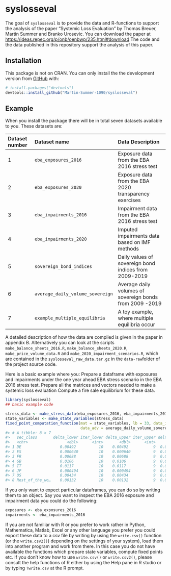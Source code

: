 
<!-- README.md is generated from README.Rmd. Please edit that file -->

# syslosseval

<!-- badges: start -->
<!-- badges: end -->

The goal of `syslosseval` is to provide the data and R-functions to
support the analysis of the paper “Systemic Loss Evaluation” by Thomas
Breuer, Martin Summer and Branko Urosevic. You can download the paper at
<https://ideas.repec.org/p/onb/oenbwp/235.html#download> The code and
the data published in this repository support the analysis of this
paper.

## Installation

This package is not on CRAN. You can only install the the development
version from [GitHub](https://github.com/) with:

``` r
# install.packages("devtools")
devtools::install_github("Martin-Summer-1090/syslosseval")
```

## Example

When you install the package there will be in total seven datasets
available to you. These datasets are:

| Dataset number | Dataset name                     | Data Description                                         |
|:---------------|:---------------------------------|:---------------------------------------------------------|
| 1              | `eba_exposures_2016`             | Exposure data from the EBA 2016 stress test              |
| 2              | `eba_exposures_2020`             | Exposure data from the EBA 2020 transparency exercises   |
| 3              | `eba_impairments_2016`           | Impairment data from the EBA 2016 stress test            |
| 4              | `eba_impairments_2020`           | Imputed impairments data based on IMF methods            |
| 5              | `sovereign_bond_indices`         | Daily values of sovereign bond indices from 2009-2019    |
| 6              | `average_daily_volume_sovereign` | Average daily volumes of sovereign bonds from 2009 -2019 |
| 7              | `example_multiple_equilibria`    | A toy example, where multiple equilibria occur           |

A detailed description of how the data are compiled is given in the
paper in appendix B. Alternatively you can look at the scripts
`make_balance_sheets_2016.R`, `make_balance_sheets_2020.R`,
`make_price_volume_data.R` and `make_2020_impairment_scenarios.R`, which
are contained in the `syslosseval_raw_data.tar.gz` in the
`data-raw`folder of the project source code.

Here is a basic example where you:
Prepare a dataframe with exposures and impairments under the one year
ahead EBA stress scenario in the EBA 2016 stress test.
Prepare all the matrices and vectors needed to make a systemic loss
evaluation
Compute a fire sale equilibrium for these data.

``` r
library(syslosseval)
## basic example code

stress_data <- make_stress_data(eba_exposures_2016, eba_impairments_2016, 1, 2015)
state_variables <- make_state_variables(stress_data)
fixed_point_computation_function(mat = state_variables, lb = 33, data_idx = sovereign_bond_indices, 
                                 data_adv = average_daily_volume_sovereign, base_year = 2015, constant = 1.5)
#> # A tibble: 8 x 7
#>   sec_class       delta_lower iter_lower delta_upper iter_upper delta_max unique
#>   <chr>                 <dbl>      <int>       <dbl>      <int>     <dbl> <lgl> 
#> 1 DE                 0.00492          10    0.00492           9  0.0146   TRUE  
#> 2 ES                 0.000640         10    0.000640          9  0.0191   TRUE  
#> 3 FR                 0.00688          10    0.00688           9  0.0203   TRUE  
#> 4 GB                 0.0106           10    0.0106            9  0.0166   TRUE  
#> 5 IT                 0.0117           10    0.0117            9  0.0322   TRUE  
#> 6 JP                 0.000494         10    0.000494          9  0.000907 TRUE  
#> 7 US                 0.00434          10    0.00434           9  0.00908  TRUE  
#> 8 Rest_of_the_wo…    0.00132          10    0.00132           9  0.00418  TRUE
```

If you only want to expect particular dataframes, you can do so by
writing them to an object. Say you want to inspect the EBA 2016 exposure
and impairment data you could do the following:

``` r
exposures <- eba_exposures_2016
impairments <- eba_impairments_2016
```

If you are not familiar with R or you prefer to work rather in Python,
Mathematica, Matlab, Excel or any other language you prefer you could
export these data to a csv file by writing by using the `write.csv()`
function (or the `write.csv2()`) depending on the settings of your
system), load them into another program and work from there. In this
case you do not have available the functions which prepare state
variables, compute fixed points etc. If you don’t know how to use
`write.csv()` or `write.csv2()`, please consult the help functions of R
either by using the Help pane in R studio or by typing `?write.csv` at
the R prompt.

